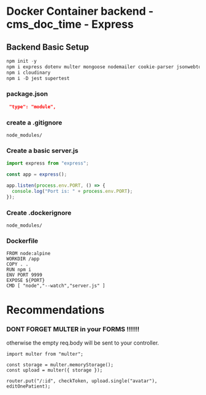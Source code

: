 # Docker Container backend - cms_doc_time - Express

## Backend Basic Setup

```javascript
npm init -y
npm i express dotenv multer mongoose nodemailer cookie-parser jsonwebtoken
npm i cloudinary
npm i -D jest supertest

```

### package.json

```json
 "type": "module",
```

### create a .gitignore

```
node_modules/
```

### Create a basic server.js

```javascript
import express from "express";

const app = express();

app.listen(process.env.PORT, () => {
  console.log("Port is: " + process.env.PORT);
});
```


### Create .dockerignore

```
node_modules/
```
### Dockerfile

```docker
FROM node:alpine   
WORKDIR /app
COPY . .
RUN npm i
ENV PORT 9999
EXPOSE ${PORT}
CMD [ "node","--watch","server.js" ]
```




# Recommendations

### DONT FORGET MULTER in your FORMS !!!!!!

otherwise the empty req.body will be sent to your controller.

```
import multer from "multer";

const storage = multer.memoryStorage();
const upload = multer({ storage });

router.put("/:id", checkToken, upload.single("avatar"), editOnePatient);